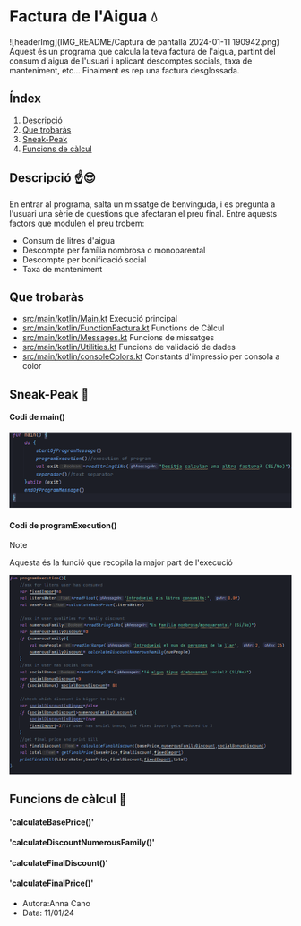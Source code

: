# Factura de l'Aigua 💧
![headerImg](IMG_README/Captura de pantalla 2024-01-11 190942.png)
Aquest és un programa que calcula la teva factura de l'aigua, partint del consum d'aigua de l'usuari i aplicant descomptes socials, taxa de manteniment, etc... Finalment es rep una factura desglossada.

## Índex

1. [Descripció](#Descripció)
2. [Que trobaràs](#Que-trobaràs)
3. [Sneak-Peak](#Sneak-Peak)
4. [Funcions de càlcul](#Funcions-de-càlcul)

## Descripció ☝️😎

En entrar al programa, salta un missatge de benvinguda, i es pregunta a l'usuari una sèrie de questions que afectaran el preu final. Entre aquests factors que modulen el preu trobem:

- Consum de litres d'aigua
- Descompte per família nombrosa o monoparental
- Descompte per bonificació social
- Taxa de manteniment

## Que trobaràs

- [src/main/kotlin/Main.kt](src/main/kotlin/Main.kt) Execució principal
- [src/main/kotlin/FunctionFactura.kt](src/main/kotlin/FunctionsFactura.kt) Functions de Càlcul
- [src/main/kotlin/Messages.kt](src/main/kotlin/Messages.kt) Funcions de missatges
- [src/main/kotlin/Utilities.kt](src/main/kotlin/Utilities.kt) Funcions de validació de dades
- [src/main/kotlin/consoleColors.kt](src/main/kotlin/consoleColors.kt) Constants d'impressio per consola a color

## Sneak-Peak 👀

#### Codi de main()
![main_code](IMG_README/main.png)

#### Codi de programExecution()
>[!NOTE]
>Aquesta és la funció que recopila la major part de l'execució

![programExecution](IMG_README/executeProgram.png)

## Funcions de càlcul 🤠

#### 'calculateBasePrice()'
#### 'calculateDiscountNumerousFamily()'
#### 'calculateFinalDiscount()'
#### 'calculateFinalPrice()'

- Autora:Anna Cano
- Data: 11/01/24


